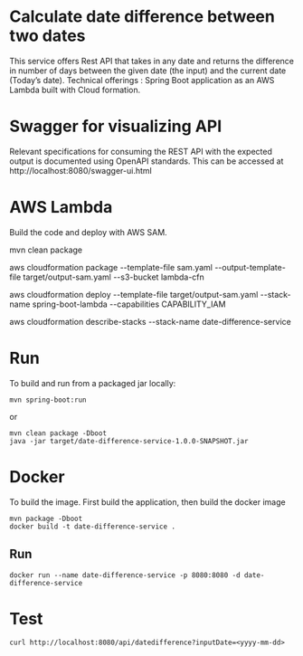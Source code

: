 # Calculate date difference between two dates

This service offers Rest API that takes in any date and returns the difference in number of days between the given date (the input) and the current date (Today’s
date).
Technical offerings : Spring Boot application as an AWS Lambda built with Cloud formation.


# Swagger for visualizing API

Relevant specifications for consuming the REST API with the expected output is documented using OpenAPI standards.
This can be accessed at http://localhost:8080/swagger-ui.html


# AWS Lambda

Build the code and deploy with AWS SAM.

mvn clean package

aws cloudformation package --template-file sam.yaml --output-template-file target/output-sam.yaml --s3-bucket lambda-cfn
 
aws cloudformation deploy --template-file target/output-sam.yaml --stack-name spring-boot-lambda --capabilities CAPABILITY_IAM
 
aws cloudformation describe-stacks --stack-name date-difference-service


# Run

To build and run from a packaged jar locally:

    mvn spring-boot:run

or 

    mvn clean package -Dboot
    java -jar target/date-difference-service-1.0.0-SNAPSHOT.jar

# Docker

To build the image. First build the application, then build the docker image

    mvn package -Dboot
    docker build -t date-difference-service .
    
## Run

    docker run --name date-difference-service -p 8080:8080 -d date-difference-service
    
# Test

    curl http://localhost:8080/api/datedifference?inputDate=<yyyy-mm-dd>
